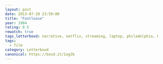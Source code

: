```yaml
---
layout: post 
date: 2013-07-20 23:59:00
title: "Footloose"
year: 1984
rating: 0.5
rewatch: true
tags_letterboxd: narrative, netflix, streaming, laptop, philadelphia, Leah
tags:
  - film
category: Letterboxd
canonical: https://boxd.it/1ugJb
---
```

